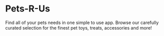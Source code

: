 # Pets-R-Us
Find all of your pets needs in one simple to use app. Browse our carefully curated selection for the finest pet toys, treats, accessories and more!

